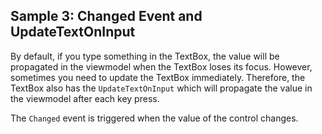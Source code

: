 ## Sample 3: Changed Event and UpdateTextOnInput

By default, if you type something in the TextBox, the value will be propagated in the viewmodel when the TextBox loses its focus.
However, sometimes you need to update the TextBox immediately. Therefore, the TextBox also has the `UpdateTextOnInput` which 
will propagate the value in the viewmodel after each key press.

The `Changed` event is triggered when the value of the control changes.